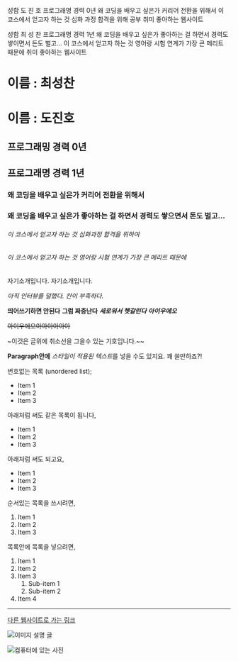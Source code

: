성함 도 진 호
프로그래명 경력 0년
왜 코딩을 배우고 싶은가 커리어 전환을 위해서
이 코스에서 얻고자 하는 것 심화 과정 합격을 위해 공부
취미
좋아하는 웹사이트

성함 최 성 찬
프로그래명 경력 1년
왜 코딩을 배우고 싶은가 좋아하는 걸 하면서 경력도 쌓이면서 돈도 벌고...
이 코스에서 얻고자 하는 것 영어랑 시험 연계가 가장 큰 메리트 때문에
취미
좋아하는 웹사이트



# 이름 : 최성찬
# 이름 : 도진호
## 프로그래밍 경력 0년
## 프로그래명 경력 1년
### 왜 코딩을 배우고 싶은가 커리어 전환을 위해서
### 왜 코딩을 배우고 싶은가 좋아하는 걸 하면서 경력도 쌓으면서 돈도 벌고...
###### 이 코스에서 얻고자 하는 것 심화과정 합격을 위하여
###### 이 코스에서 얻고자 하는 것 영어랑 시험 연계가 가장 큰 메리트 때문에

자기소개입니다.
자기소개입니다.

*아직 인터뷰를 덜했다.*
*칸이 부족하다.*

**띄어쓰기하면 안된다**
**그럼 짜증난다**
***새로워서 헷갈린다***
***아이우에오***

~~아이우에오아아아아아아~~

~이것은 글위에 취소선을 그을수 있는 기호입니다.~~

**Paragraph안에** *스타일이 적용된 텍스트*를 넣을 수도 있지요. 꽤 쓸만하죠?!

번호없는 목록 (unordered list);

* Item 1
* Item 2
* Item 3

아래처럼 써도 같은 목록이 됩니다,

+ Item 1
+ Item 2
+ Item 3

아래처럼 써도 되고요,

- Item 1
- Item 2
- Item 3

순서있는 목록을 쓰시려면,

1. Item 1
2. Item 2
3. Item 3

목록안에 목록을 넣으려면,

1. Item 1
2. Item 2
3. Item 3
    1. Sub-item 1
    2. Sub-item 2
4. Item 4

---

[다른 웹사이트로 가는 링크](http://www.google.com)

![이미지 설명 글](https://i.imgur.com/81qyN1y.jpg)

![컴퓨터에 있는 사진](assets/profile.png)

